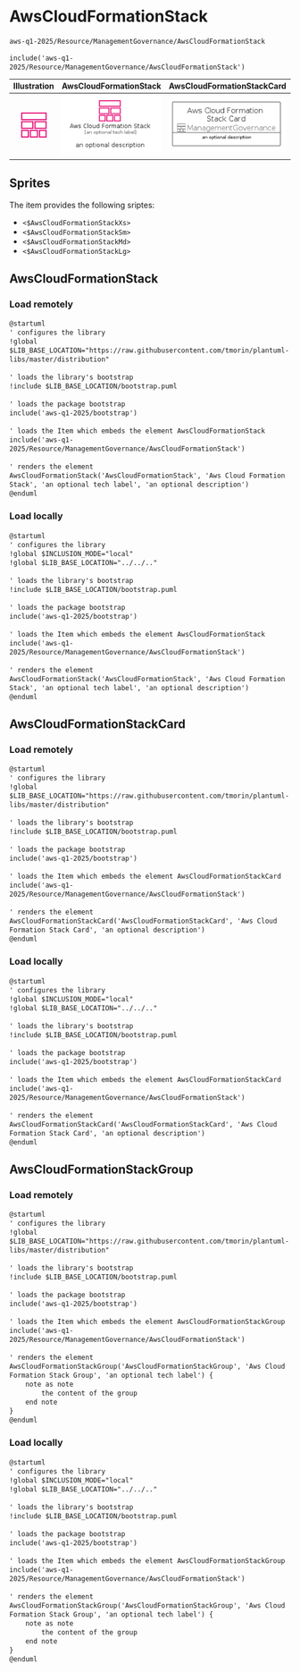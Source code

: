 # AwsCloudFormationStack


```text
aws-q1-2025/Resource/ManagementGovernance/AwsCloudFormationStack
```

```text
include('aws-q1-2025/Resource/ManagementGovernance/AwsCloudFormationStack')
```



| Illustration | AwsCloudFormationStack | AwsCloudFormationStackCard | AwsCloudFormationStackGroup |
| :---: | :---: | :---: | :---: |
| ![illustration for Illustration](../../../aws-q1-2025/Resource/ManagementGovernance/AwsCloudFormationStack.png) | ![illustration for AwsCloudFormationStack](../../../aws-q1-2025/Resource/ManagementGovernance/AwsCloudFormationStack.Local.png) | ![illustration for AwsCloudFormationStackCard](../../../aws-q1-2025/Resource/ManagementGovernance/AwsCloudFormationStackCard.Local.png) | ![illustration for AwsCloudFormationStackGroup](../../../aws-q1-2025/Resource/ManagementGovernance/AwsCloudFormationStackGroup.Local.png) |



## Sprites
The item provides the following sriptes:

- `<$AwsCloudFormationStackXs>`
- `<$AwsCloudFormationStackSm>`
- `<$AwsCloudFormationStackMd>`
- `<$AwsCloudFormationStackLg>`





## AwsCloudFormationStack

### Load remotely
```plantuml
@startuml
' configures the library
!global $LIB_BASE_LOCATION="https://raw.githubusercontent.com/tmorin/plantuml-libs/master/distribution"

' loads the library's bootstrap
!include $LIB_BASE_LOCATION/bootstrap.puml

' loads the package bootstrap
include('aws-q1-2025/bootstrap')

' loads the Item which embeds the element AwsCloudFormationStack
include('aws-q1-2025/Resource/ManagementGovernance/AwsCloudFormationStack')

' renders the element
AwsCloudFormationStack('AwsCloudFormationStack', 'Aws Cloud Formation Stack', 'an optional tech label', 'an optional description')
@enduml
```

### Load locally
```plantuml
@startuml
' configures the library
!global $INCLUSION_MODE="local"
!global $LIB_BASE_LOCATION="../../.."

' loads the library's bootstrap
!include $LIB_BASE_LOCATION/bootstrap.puml

' loads the package bootstrap
include('aws-q1-2025/bootstrap')

' loads the Item which embeds the element AwsCloudFormationStack
include('aws-q1-2025/Resource/ManagementGovernance/AwsCloudFormationStack')

' renders the element
AwsCloudFormationStack('AwsCloudFormationStack', 'Aws Cloud Formation Stack', 'an optional tech label', 'an optional description')
@enduml
```

## AwsCloudFormationStackCard

### Load remotely
```plantuml
@startuml
' configures the library
!global $LIB_BASE_LOCATION="https://raw.githubusercontent.com/tmorin/plantuml-libs/master/distribution"

' loads the library's bootstrap
!include $LIB_BASE_LOCATION/bootstrap.puml

' loads the package bootstrap
include('aws-q1-2025/bootstrap')

' loads the Item which embeds the element AwsCloudFormationStackCard
include('aws-q1-2025/Resource/ManagementGovernance/AwsCloudFormationStack')

' renders the element
AwsCloudFormationStackCard('AwsCloudFormationStackCard', 'Aws Cloud Formation Stack Card', 'an optional description')
@enduml
```

### Load locally
```plantuml
@startuml
' configures the library
!global $INCLUSION_MODE="local"
!global $LIB_BASE_LOCATION="../../.."

' loads the library's bootstrap
!include $LIB_BASE_LOCATION/bootstrap.puml

' loads the package bootstrap
include('aws-q1-2025/bootstrap')

' loads the Item which embeds the element AwsCloudFormationStackCard
include('aws-q1-2025/Resource/ManagementGovernance/AwsCloudFormationStack')

' renders the element
AwsCloudFormationStackCard('AwsCloudFormationStackCard', 'Aws Cloud Formation Stack Card', 'an optional description')
@enduml
```

## AwsCloudFormationStackGroup

### Load remotely
```plantuml
@startuml
' configures the library
!global $LIB_BASE_LOCATION="https://raw.githubusercontent.com/tmorin/plantuml-libs/master/distribution"

' loads the library's bootstrap
!include $LIB_BASE_LOCATION/bootstrap.puml

' loads the package bootstrap
include('aws-q1-2025/bootstrap')

' loads the Item which embeds the element AwsCloudFormationStackGroup
include('aws-q1-2025/Resource/ManagementGovernance/AwsCloudFormationStack')

' renders the element
AwsCloudFormationStackGroup('AwsCloudFormationStackGroup', 'Aws Cloud Formation Stack Group', 'an optional tech label') {
    note as note
        the content of the group
    end note
}
@enduml
```

### Load locally
```plantuml
@startuml
' configures the library
!global $INCLUSION_MODE="local"
!global $LIB_BASE_LOCATION="../../.."

' loads the library's bootstrap
!include $LIB_BASE_LOCATION/bootstrap.puml

' loads the package bootstrap
include('aws-q1-2025/bootstrap')

' loads the Item which embeds the element AwsCloudFormationStackGroup
include('aws-q1-2025/Resource/ManagementGovernance/AwsCloudFormationStack')

' renders the element
AwsCloudFormationStackGroup('AwsCloudFormationStackGroup', 'Aws Cloud Formation Stack Group', 'an optional tech label') {
    note as note
        the content of the group
    end note
}
@enduml
```

